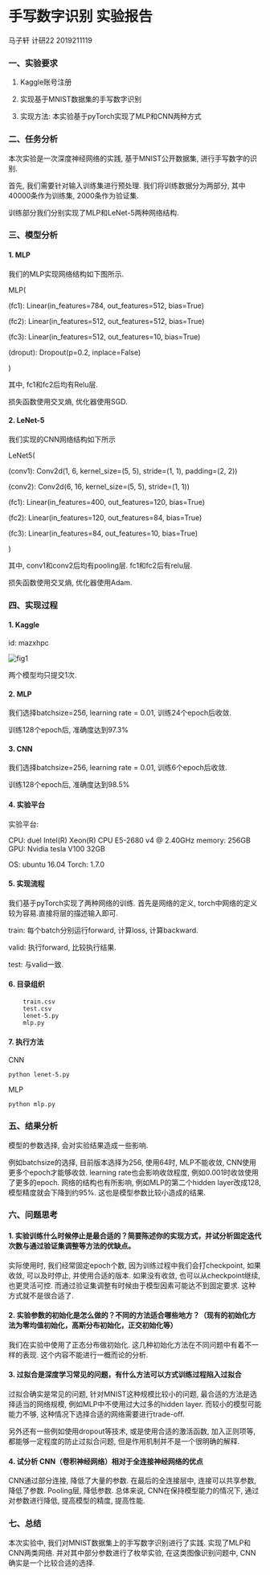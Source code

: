 # 手写数字识别 实验报告

马子轩 计研22 2019211119

### 一、实验要求

1. Kaggle账号注册

2. 实现基于MNIST数据集的手写数字识别

3. 实现方法: 本实验基于pyTorch实现了MLP和CNN两种方式

### 二、任务分析

本次实验是一次深度神经网络的实践, 基于MNIST公开数据集, 进行手写数字的识别. 

首先, 我们需要针对输入训练集进行预处理.
我们将训练数据分为两部分, 其中40000条作为训练集, 2000条作为验证集.

训练部分我们分别实现了MLP和LeNet-5两种网络结构.

### 三、模型分析

#### 1. MLP

我们的MLP实现网络结构如下图所示.

MLP(

  (fc1): Linear(in_features=784, out_features=512, bias=True)

  (fc2): Linear(in_features=512, out_features=512, bias=True)

  (fc3): Linear(in_features=512, out_features=10, bias=True)

  (droput): Dropout(p=0.2, inplace=False)

)

其中, fc1和fc2后均有Relu层.

损失函数使用交叉熵, 优化器使用SGD.

#### 2. LeNet-5

我们实现的CNN网络结构如下所示

LeNet5(

  (conv1): Conv2d(1, 6, kernel_size=(5, 5), stride=(1, 1), padding=(2, 2))
  
  (conv2): Conv2d(6, 16, kernel_size=(5, 5), stride=(1, 1))
  
  (fc1): Linear(in_features=400, out_features=120, bias=True)
  
  (fc2): Linear(in_features=120, out_features=84, bias=True)
  
  (fc3): Linear(in_features=84, out_features=10, bias=True)

)

其中, conv1和conv2后均有pooling层. fc1和fc2后有relu层.

损失函数使用交叉熵, 优化器使用Adam.

### 四、实现过程

#### 1. Kaggle

id: mazxhpc

![fig1](digit_result.png)

两个模型均只提交1次.

#### 2. MLP

我们选择batchsize=256, learning rate = 0.01, 训练24个epoch后收敛.

训练128个epoch后, 准确度达到97.3%

#### 3. CNN

我们选择batchsize=256, learning rate = 0.01, 训练6个epoch后收敛.

训练128个epoch后, 准确度达到98.5%

#### 4. 实验平台

实验平台:

CPU: duel Intel(R) Xeon(R) CPU E5-2680 v4 @ 2.40GHz
memory: 256GB
GPU: Nvidia tesla V100 32GB

OS: ubuntu 16.04
Torch: 1.7.0

#### 5. 实现流程

我们基于pyTorch实现了两种网络的训练.
首先是网络的定义, torch中网络的定义较为容易.直接将层的描述输入即可.

train: 每个batch分别运行forward, 计算loss, 计算backward.

valid: 执行forward, 比较执行结果.

test: 与valid一致.

#### 6. 目录组织

```
    train.csv
    test.csv
    lenet-5.py
    mlp.py
```

#### 7. 执行方法

CNN

``` shell
python lenet-5.py
```

MLP

``` shell
python mlp.py
```

### 五、结果分析

模型的参数选择, 会对实验结果造成一些影响.

例如batchsize的选择, 目前版本选择为256, 使用64时, MLP不能收敛, CNN使用更多个epoch才能够收敛.
learning rate也会影响收敛程度, 例如0.001时收敛使用了更多的epoch.
网络的结构也有所影响, 例如MLP的第二个hidden layer改成128, 模型精度就会下降到约95%. 这也是模型参数比较小造成的结果.

### 六、问题思考

#### 1. 实验训练什么时候停止是最合适的？简要陈述你的实现方式，并试分析固定迭代次数与通过验证集调整等方法的优缺点。

实际使用时, 我们经常固定epoch个数, 因为训练过程中我们会打checkpoint, 如果收敛, 可以及时停止, 并使用合适的版本. 如果没有收敛, 也可以从checkpoint继续, 也更灵活可控. 而通过验证集调整有时候由于模型因素可能达不到固定要求. 这种方式就不是很合适了.

#### 2. 实验参数的初始化是怎么做的？不同的方法适合哪些地方？（现有的初始化方法为零均值初始化，高斯分布初始化，正交初始化等）

我们在实验中使用了正态分布做初始化. 这几种初始化方法在不同问题中有着不一样的表现. 这个内容不能进行一概而论的分析. 

#### 3. 过拟合是深度学习常见的问题，有什么方法可以方式训练过程陷入过拟合

过拟合确实是常见的问题, 针对MNIST这种规模比较小的问题, 最合适的方法是选择适当的网络规模, 例如MLP中不使用过大过多的hidden layer. 而较小的模型可能能力不够, 这种情况下选择合适的网络需要进行trade-off.

另外还有一些例如使用dropout等技术, 或是使用合适的激活函数, 加入正则项等, 都能够一定程度的防止过拟合问题, 但是作用机制并不是一个很明确的解释.

#### 4. 试分析 CNN（卷积神经网络）相对于全连接神经网络的优点

CNN通过部分连接, 降低了大量的参数. 在最后的全连接层中, 连接可以共享参数, 降低了参数.
Pooling层, 降低参数. 总体来说, CNN在保持模型能力的情况下, 通过对参数进行降低, 提高模型的精度, 提高性能.

### 七、总结

本次实验中, 我们对MNIST数据集上的手写数字识别进行了实践. 实现了MLP和CNN两类网络. 并对其中部分参数进行了枚举实验, 在这类图像识别问题中, CNN确实是一个比较合适的选择.
